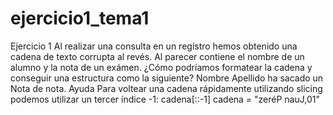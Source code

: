 # ejercicio1_tema1

Ejercicio 1
Al realizar una consulta en un registro hemos obtenido una cadena de texto corrupta al revés. Al parecer contiene el nombre de un alumno y la nota de un exámen. ¿Cómo podríamos formatear la cadena y conseguir una estructura como la siguiente?
Nombre Apellido ha sacado un Nota de nota.
Ayuda
Para voltear una cadena rápidamente utilizando slicing podemos utilizar un tercer índice -1: cadena[::-1]
cadena = "zeréP nauJ,01"
